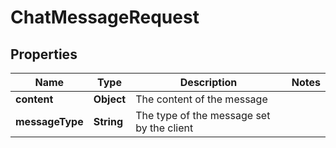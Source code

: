 
# ChatMessageRequest

## Properties
Name | Type | Description | Notes
------------ | ------------- | ------------- | -------------
**content** | **Object** | The content of the message | 
**messageType** | **String** | The type of the message set by the client | 



